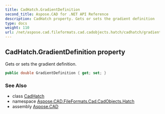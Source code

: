 ```yaml
---
title: CadHatch.GradientDefinition
second_title: Aspose.CAD for .NET API Reference
description: CadHatch property. Gets or sets the gradient definition
type: docs
weight: 110
url: /net/aspose.cad.fileformats.cad.cadobjects.hatch/cadhatch/gradientdefinition/
---
```

## CadHatch.GradientDefinition property

Gets or sets the gradient definition.

```csharp
public double GradientDefinition { get; set; }
```

### See Also

* class [CadHatch](../)
* namespace [Aspose.CAD.FileFormats.Cad.CadObjects.Hatch](../../../aspose.cad.fileformats.cad.cadobjects.hatch/)
* assembly [Aspose.CAD](../../../)


